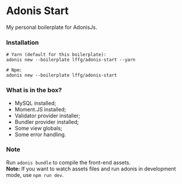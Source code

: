 # Adonis Start

My personal boilerplate for AdonisJs.

### Installation

```shell
# Yarn (default for this boilerplate):
adonis new --boilerplate lffg/adonis-start --yarn

# Npm:
adonis new --boilerplate lffg/adonis-start
```

### What is in the box?

- MySQL installed;
- Moment.JS installed;
- Validator provider installer;
- Bundler provider installed;
- Some view globals;
- Some error handling.

### Note

Run `adonis bundle` to compile the front-end assets.  
**Note:** If you want to watch assets files and run adonis in development mode, use `npm run dev`.

